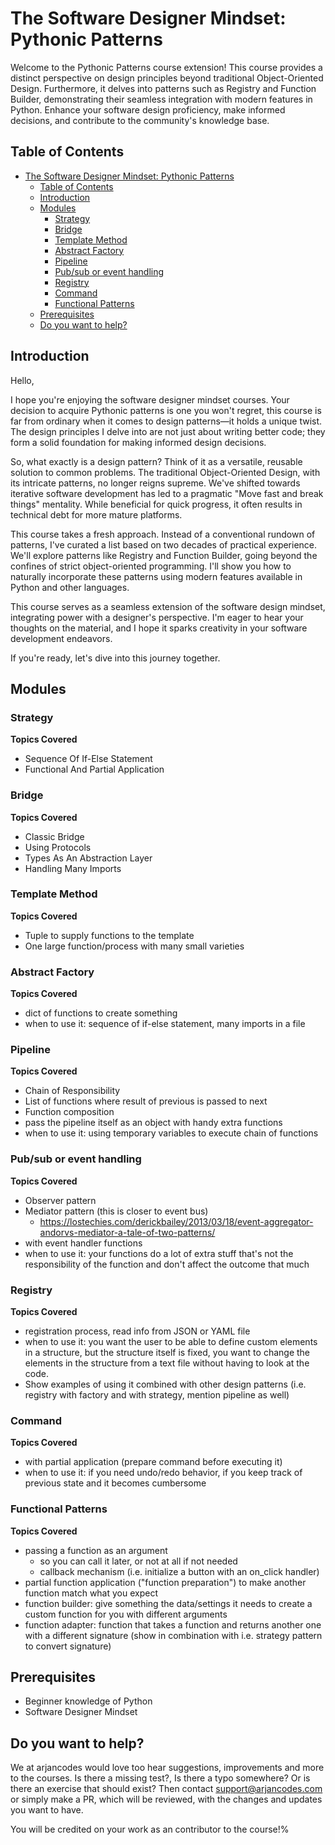 # The Software Designer Mindset: Pythonic Patterns

Welcome to the Pythonic Patterns course extension! This course provides a distinct perspective on design principles beyond traditional Object-Oriented Design. Furthermore, it delves into patterns such as Registry and Function Builder, demonstrating their seamless integration with modern features in Python. Enhance your software design proficiency, make informed decisions, and contribute to the community's knowledge base.

## Table of Contents

- [The Software Designer Mindset: Pythonic Patterns](#the-software-designer-mindset-pythonic-patterns)
  - [Table of Contents](#table-of-contents)
  - [Introduction](#introduction)
  - [Modules](#modules)
    - [Strategy](#strategy)
    - [Bridge](#bridge)
    - [Template Method](#template-method)
    - [Abstract Factory](#abstract-factory)
    - [Pipeline](#pipeline)
    - [Pub/sub or event handling](#pubsub-or-event-handling)
    - [Registry](#registry)
    - [Command](#command)
    - [Functional Patterns](#functional-patterns)
  - [Prerequisites](#prerequisites)
  - [Do you want to help?](#do-you-want-to-help)

## Introduction

Hello,

I hope you're enjoying the software designer mindset courses. Your decision to acquire Pythonic patterns is one you won't regret, this course is far from ordinary when it comes to design patterns—it holds a unique twist. The design principles I delve into are not just about writing better code; they form a solid foundation for making informed design decisions.

So, what exactly is a design pattern? Think of it as a versatile, reusable solution to common problems. The traditional Object-Oriented Design, with its intricate patterns, no longer reigns supreme. We've shifted towards iterative software development has led to a pragmatic "Move fast and break things" mentality. While beneficial for quick progress, it often results in technical debt for more mature platforms.

This course takes a fresh approach. Instead of a conventional rundown of patterns, I've curated a list based on two decades of practical experience. We'll explore patterns like Registry and Function Builder, going beyond the confines of strict object-oriented programming. I'll show you how to naturally incorporate these patterns using modern features available in Python and other languages. 

This course serves as a seamless extension of the software design mindset, integrating power with a designer's perspective. I'm eager to hear your thoughts on the material, and I hope it sparks creativity in your software development endeavors.

If you're ready, let's dive into this journey together.

## Modules

### Strategy

**Topics Covered**

 - Sequence Of If-Else Statement
 - Functional And Partial Application

### Bridge

**Topics Covered**

 - Classic Bridge
 - Using Protocols
 - Types As An Abstraction Layer
 - Handling Many Imports

### Template Method


**Topics Covered**

 - Tuple to supply functions to the template
 - One large function/process with many small varieties
  
### Abstract Factory


**Topics Covered**

 - dict of functions to create something
 - when to use it: sequence of if-else statement, many imports in a file

### Pipeline


**Topics Covered**
   - Chain of Responsibility
   - List of functions where result of previous is passed to next
   - Function composition
   - pass the pipeline itself as an object with handy extra functions
   - when to use it: using temporary variables to execute chain of functions

### Pub/sub or event handling


**Topics Covered**
   - Observer pattern
   - Mediator pattern (this is closer to event bus)
     - https://lostechies.com/derickbailey/2013/03/18/event-aggregator-andorvs-mediator-a-tale-of-two-patterns/
   - with event handler functions
   - when to use it: your functions do a lot of extra stuff that's not the responsibility of the function and don't affect the outcome that much
### Registry


**Topics Covered**
   - registration process, read info from JSON or YAML file
   - when to use it: you want the user to be able to define custom elements in a structure, but the structure itself is fixed, you want to change the elements in the structure from a text file without having to look at the code.
   - Show examples of using it combined with other design patterns (i.e. registry with factory and with strategy, mention pipeline as well)
### Command


**Topics Covered**

   - with partial application (prepare command before executing it)
   - when to use it: if you need undo/redo behavior, if you keep track of previous state and it becomes cumbersome

### Functional Patterns


**Topics Covered**
   - passing a function as an argument
     - so you can call it later, or not at all if not needed
     - callback mechanism (i.e. initialize a button with an on_click handler)
   - partial function application ("function preparation") to make another function match what you expect
   - function builder: give something the data/settings it needs to create a custom function for you with different arguments
   - function adapter: function that takes a function and returns another one with a different signature (show in combination with i.e. strategy pattern to convert signature)



## Prerequisites
- Beginner knowledge of Python
- Software Designer Mindset

## Do you want to help?
We at arjancodes would love too hear suggestions, improvements and more to the courses. Is there a missing test?, Is there a typo somewhere? Or is there an exercise that should exist? Then contact support@arjancodes.com or simply make a PR, which will be reviewed, with the changes and updates you want to have.

You will be credited on your work as an contributor to the course!%